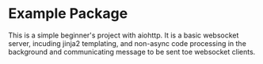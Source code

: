 # Example Package

This is a simple beginner's project with aiohttp.
It is a basic websocket server, incuding jinja2 templating, and non-async code processing in the background and communicating message to be sent toe websocket clients.
